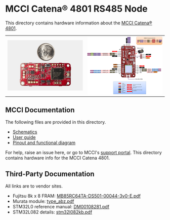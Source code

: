 # MCCI Catena&reg; 4801 RS485 Node

This directory contains hardware information about the [MCCI Catena&reg; 4801](https://mcci.io/catena4801).

|            |             |
-------------|-------------
![Picture of Catena 4801](./assets/Catena-4801.jpg) | ![Pinout of Catena 4801](./Catena-4801-Pinout.png)

## MCCI Documentation

The following files are provided in this directory.

- [Schematics](234001117c_(Catena-4801-Rev-C-Schematic).pdf)
- [User guide](./234001157a_(Catena-4801-User-Manual).pdf)
- [Pinout and functional diagram](./Catena-4801-Pinout.png)

For help, raise an issue here, or go to MCCI's [support portal](https://portal.mcci.com).
This directory contains hardware info for the MCCI Catena 4801.

## Third-Party Documentation

All links are to vendor sites.

- Fujitsu 8k x 8 FRAM: [MB85RC64TA-DS501-00044-3v0-E.pdf](https://www.fujitsu.com/global/documents/products/devices/semiconductor/fram/lineup/MB85RC64TA-DS501-00044-3v0-E.pdf)
- Murata module: [type_abz.pdf](https://wireless.murata.com/pub/RFM/data/type_abz.pdf)
- STM32L0 reference manual: [DM00108281.pdf](https://www.st.com/resource/en/reference_manual/DM00108281.pdf)
- STM32L082 details: [stm32l082kb.pdf](https://www.st.com/resource/en/datasheet/stm32l082kb.pdf)
